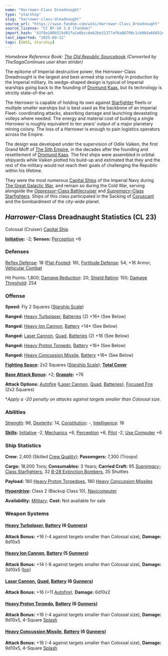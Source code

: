 ```yaml
---
name: "Harrower-Class Dreadnought"
type: "starship"
slug: "harrower-class-dreadnought"
source_url: "https://swse.fandom.com/wiki/Harrower-Class_Dreadnought"
source_license: "CC BY-SA 3.0 (Fandom)"
import_hash: "41f8e180b515d91fa1a6bcc6eb2be31377af6a86798c1cb064a66652e6af5334"
last_imported: "2025-09-12"
tags: [SWSE, Starship]
---
```

*Homebrew Reference Book: [The Old Republic Sourcebook](https://swse.fandom.com/wiki/The_Old_Republic_Sourcebook) (Converted by TheSagaContinues user khan strider)*

The epitome of Imperial destructive power, the *Harrower*-Class Dreadnought is the largest and best-armed ship currently in production by the Imperial military. Its wedge-shaped design is typical of Imperial warships going back to the founding of [Dromund Kaas](https://swse.fandom.com/wiki/Dromund_Kaas), but its technology is strictly state-of-the-art.

The *Harrower* is capable of holding its own against [Starfighter](https://swse.fandom.com/wiki/Starfighter) fleets or multiple smaller warships but is best used as the backbone of an Imperial Fleet- coordinating attacks, absorbing damage and launching devastating volleys where needed. The energy and material cost of building a single *Harrower* is roughly equivalent to ten years' output of a major planetary mining colony. The loss of a *Harrower* is enough to pain logistics operators across the Empire.

The design was developed under the supervision of Odile Vaiken, the first Grand Moff of [The Sith Empire](https://swse.fandom.com/wiki/The_Sith_Empire), in the decades after the founding and resettlement of [Dromund Kaas](https://swse.fandom.com/wiki/Dromund_Kaas). The first ships were assembled in orbital shipyards while Vaiken plotted his build-up and estimated that they and the rest of the military would not reach their goals of challenging the Republic within his lifetime.

They were the most numerous [Capital Ships](https://swse.fandom.com/wiki/Capital_Ships) of the Imperial Navy during [The Great Galactic War](https://swse.fandom.com/wiki/The_Great_Galactic_War), and remain so during the Cold War, serving alongside the [*Oppressor*-Class Battlecruiser](https://swse.fandom.com/wiki/Oppressor-Class_Battlecruiser) and [*Supremacy*-Class Starfighters](https://swse.fandom.com/wiki/Supremacy-Class_Starfighters). Ships of this class participated in the Sacking of [Coruscant](https://swse.fandom.com/wiki/Coruscant) and the bombardment of the city-wide planet.

## *Harrower*-Class Dreadnaught Statistics (CL 23)
Colossal (Cruiser) [Capital Ship](https://swse.fandom.com/wiki/Capital_Ship)

**[Initiative](https://swse.fandom.com/wiki/Initiative):** -2; **Senses:** [Perception](https://swse.fandom.com/wiki/Perception) +6
### Defenses
[Reflex Defense](https://swse.fandom.com/wiki/Reflex_Defense_(Vehicles)): 18 ([Flat-Footed](https://swse.fandom.com/wiki/Flat-Footed): 16), [Fortitude Defense](https://swse.fandom.com/wiki/Fortitude_Defense_(Vehicles)): 54; +16 Armor, [Vehicular Combat](https://swse.fandom.com/wiki/Vehicular_Combat)

Hit Points: 1,800; [Damage Reduction](https://swse.fandom.com/wiki/Damage_Reduction): 20; [Shield Rating](https://swse.fandom.com/wiki/Shield_Rating): 150; [Damage Threshold](https://swse.fandom.com/wiki/Damage_Threshold_(Vehicles)): 254
### Offense
**Speed:** Fly 2 Squares ([Starship Scale](https://swse.fandom.com/wiki/Starship_Scale))

**Ranged:** [Heavy Turbolaser](https://swse.fandom.com/wiki/Heavy_Turbolaser), [Batteries](https://swse.fandom.com/wiki/Weapon_Batteries) (2) +16* (See Below)

**Ranged:** [Heavy Ion Cannon](https://swse.fandom.com/wiki/Heavy_Ion_Cannon), [Battery](https://swse.fandom.com/wiki/Battery) +14* (See Below)

**Ranged:** [Laser Cannon](https://swse.fandom.com/wiki/Laser_Cannon), [Quad](https://swse.fandom.com/wiki/Quad), [Batteries](https://swse.fandom.com/wiki/Weapon_Batteries) (2) +16 (See Below)

**Ranged:** [Heavy Proton Torpedo](https://swse.fandom.com/wiki/Heavy_Proton_Torpedo), [Battery](https://swse.fandom.com/wiki/Battery) +16* (See Below)

**Ranged:** [Heavy Concussion Missile](https://swse.fandom.com/wiki/Heavy_Concussion_Missile), [Battery](https://swse.fandom.com/wiki/Battery) +16* (See Below)

**[Fighting Space](https://swse.fandom.com/wiki/Fighting_Space):** 2x2 Squares ([Starship Scale](https://swse.fandom.com/wiki/Starship_Scale)); **[Total Cover](https://swse.fandom.com/wiki/Total_Cover)**

**[Base Attack Bonus](https://swse.fandom.com/wiki/Base_Attack_Bonus):** +2; **[Grapple](https://swse.fandom.com/wiki/Grapple):** +76

**Attack Options:** [Autofire](https://swse.fandom.com/wiki/Autofire_(Vehicle_Combat)) ([Laser Cannon](https://swse.fandom.com/wiki/Laser_Cannon), [Quad](https://swse.fandom.com/wiki/Quad), [Batteries](https://swse.fandom.com/wiki/Weapon_Batteries)), [Focused Fire](https://swse.fandom.com/wiki/Focused_Fire) (2x2 Squares)

**Apply a -20 penalty on attacks against targets smaller than Colossal size.*
### Abilities
[Strength](https://swse.fandom.com/wiki/Strength): 98, [Dexterity](https://swse.fandom.com/wiki/Dexterity): 14, [Constitution](https://swse.fandom.com/wiki/Constitution): -, [Intelligence](https://swse.fandom.com/wiki/Intelligence): 18

**[Skills](https://swse.fandom.com/wiki/Skills):** [Initiative](https://swse.fandom.com/wiki/Initiative) -2, [Mechanics](https://swse.fandom.com/wiki/Mechanics) +6, [Perception](https://swse.fandom.com/wiki/Perception) +6, [Pilot](https://swse.fandom.com/wiki/Pilot) -2, [Use Computer](https://swse.fandom.com/wiki/Use_Computer) +6
### Ship Statistics
**Crew:** 2,400 (Skilled [Crew Quality](https://swse.fandom.com/wiki/Crew_Quality)); **Passengers:** 7,300 (Troops)

**Cargo:** 18,000 Tons; **Consumables:** 3 Years; **Carried Craft:** 95 [*Supremacy*-Class Starfighters](https://swse.fandom.com/wiki/Supremacy-Class_Starfighters), 32 [B-28 Extinction Bombers](https://swse.fandom.com/wiki/B-28_Extinction_Bombers), 35 Shuttles

**Payload:** 180 [Heavy Proton Torpedoes](https://swse.fandom.com/wiki/Heavy_Proton_Torpedoes), 180 [Heavy Concussion Missiles](https://swse.fandom.com/wiki/Heavy_Concussion_Missiles)

**[Hyperdrive](https://swse.fandom.com/wiki/Hyperdrive):** Class 2 (Backup Class 10), [Navicomputer](https://swse.fandom.com/wiki/Navicomputer)

**Availability:** [Military](https://swse.fandom.com/wiki/Military); **Cost:** Not available for sale
### Weapon Systems
#### **[Heavy Turbolaser](https://swse.fandom.com/wiki/Heavy_Turbolaser), [Battery](https://swse.fandom.com/wiki/Weapon_Batteries) (6 [Gunners](https://swse.fandom.com/wiki/Gunners))**
**Attack Bonus:** +16 (-4 against targets smaller than Colossal size), **Damage:** 8d10x5
#### **[Heavy Ion Cannon](https://swse.fandom.com/wiki/Heavy_Ion_Cannon), [Battery](https://swse.fandom.com/wiki/Weapon_Batteries) (5 [Gunners](https://swse.fandom.com/wiki/Gunners))**
**Attack Bonus:** +14 (-6 against targets smaller than Colossal size), **Damage:** 3d10x5 ([Ion](https://swse.fandom.com/wiki/Ion))
#### **[Laser Cannon](https://swse.fandom.com/wiki/Laser_Cannon), [Quad](https://swse.fandom.com/wiki/Quad), [Battery](https://swse.fandom.com/wiki/Weapon_Batteries) (6 [Gunners](https://swse.fandom.com/wiki/Gunners))**
**Attack Bonus:** +16 (+11 [Autofire](https://swse.fandom.com/wiki/Autofire_(Vehicle_Combat))), **Damage:** 6d10x2
#### **[Heavy Proton Torpedo](https://swse.fandom.com/wiki/Heavy_Proton_Torpedo), [Battery](https://swse.fandom.com/wiki/Battery) (6 [Gunners](https://swse.fandom.com/wiki/Gunners))**
**Attack Bonus:** +16 (-4 against targets smaller than Colossal size), **Damage:** 9d10x5, 4-Square [Splash](https://swse.fandom.com/wiki/Splash)
#### **[Heavy Concussion Missile](https://swse.fandom.com/wiki/Heavy_Concussion_Missile), [Battery](https://swse.fandom.com/wiki/Battery) (6 [Gunners](https://swse.fandom.com/wiki/Gunners))**
**Attack Bonus:** +16 (-4 against targets smaller than Colossal size), **Damage:** 9d10x5, 4-Square [Splash](https://swse.fandom.com/wiki/Splash)
